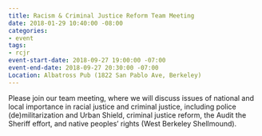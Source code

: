 ```yaml
---
title: Racism & Criminal Justice Reform Team Meeting
date: 2018-01-29 10:40:00 -08:00
categories:
- event
tags:
- rcjr
event-start-date: 2018-09-27 19:00:00 -07:00
event-end-date: 2018-09-27 20:30:00 -07:00
Location: Albatross Pub (1822 San Pablo Ave, Berkeley)
---
```


Please join our team meeting, where we will discuss issues of national and local importance in racial justice and criminal justice, including police (de)militarization and Urban Shield, criminal justice reform, the Audit the Sheriff effort, and native peoples’ rights (West Berkeley Shellmound).